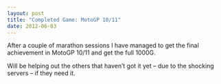 ```yaml
---
layout: post
title: "Completed Game: MotoGP 10/11"
date: 2012-06-03
---
```


After a couple of marathon sessions I have managed to get the final achievement in MotoGP 10/11 and get the full 1000G.

Will be helping out the others that haven’t got it yet – due to the shocking servers – if they need it.